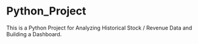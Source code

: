 # Python_Project

This is a Python Project for Analyzing Historical Stock / Revenue Data and Building a Dashboard.
